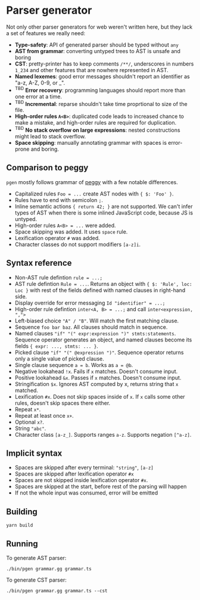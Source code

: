 # Parser generator

Not only other parser generators for web weren't written here, but they lack a set of features we really need:

- **Type-safety**: API of generated parser should be typed without `any`
- **AST from grammar**: converting untyped trees to AST is unsafe and boring
- **CST**: pretty-printer has to keep comments `/**/`, underscores in numbers `1_234` and other features that are nowhere represented in AST.
- **Named lexemes**: good error messages shouldn't report an identifier as "a-z, A-Z, 0-9, or _".
- <sup>TBD</sup> **Error recovery**: programming languages should report more than one error at a time.
- <sup>TBD</sup> **Incremental**: reparse shouldn't take time proprtional to size of the file.
- **High-order rules `A<B>`**: duplicated code leads to increased chance to make a mistake, and high-order rules are required for duplication.
- <sup>TBD</sup> **No stack overflow on large expressions**: nested constructions might lead to stack overflow.
- **Space skipping**: manually annotating grammar with spaces is error-prone and boring.

## Comparison to peggy

`pgen` mostly follows grammar of [peggy](https://peggyjs.org/documentation.html#grammar-syntax-and-semantics) with a few notable differences.

- Capitalized rules `Foo = ...` create AST nodes with `{ $: 'Foo' }`.
- Rules have to end with semicolon `;`.
- Inline semantic actions `{ return 42; }` are not supported. We can't infer types of AST when there is some inlined JavaScript code, because JS is untyped.
- High-order rules `A<B> = ...` were added.
- Space skipping was added. It uses `space` rule.
- Lexification operator `#` was added.
- Character classes do not support modifiers `[a-z]i`.

## Syntax reference

- Non-AST rule defintion `rule = ...;`
- AST rule defintion `Rule = ...`. Returns an object with `{ $: 'Rule', loc: Loc }` with rest of the fields defined with named clauses in right-hand side.
- Display override for error messaging `Id "identifier" = ...;`
- High-order rule defintion `inter<A, B> = ...;` and call `inter<expression, ",">`
- Left-biased choice `"A" / "B"`. Will match the first matching clause.
- Sequence `foo bar baz`. All clauses should match in sequence.
- Named clauses `"if" "(" expr:expression ")" stmts:statements`. Sequence operator generates an object, and named clauses become its fields `{ expr: ..., stmts: ... }`.
- Picked clause `"if" "(" @expression ")"`. Sequence operator returns only a single value of picked clause.
- Single clause sequence `a = b`. Works as `a = @b`.
- Negative lookahead `!x`. Fails if `x` matches. Doesn't consume input.
- Positive lookahead `&x`. Passes if `x` matches. Doesn't consume input.
- Stringification `$x`. Ignores AST computed by x, returns string that `x` matched.
- Lexification `#x`. Does not skip spaces inside of `x`. If `x` calls some other rules, doesn't skip spaces there either.
- Repeat `x*`.
- Repeat at least once `x+`.
- Optional `x?`.
- String `"abc"`.
- Character class `[a-z_]`. Supports ranges `a-z`. Supports negation `[^a-z]`.

## Implicit syntax

- Spaces are skipped after every terminal: `"string"`, `[a-z]`
- Spaces are skipped after lexification operator `#x`
- Spaces are not skipped inside lexification operator `#x`.
- Spaces are skipped at the start, before rest of the parsing will happen
- If not the whole input was consumed, error will be emitted

## Building

```
yarn build
```

## Running

To generate AST parser:

```
./bin/pgen grammar.gg grammar.ts
```

To generate CST parser:

```
./bin/pgen grammar.gg grammar.ts --cst
```

